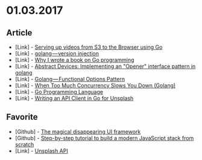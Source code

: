 # 01.03.2017

## Article

- \[Link\] - [Serving up videos from S3 to the Browser using Go](https://medium.com/@alexsante/serving-up-videos-from-s3-to-the-browser-using-go-974dfc11b738#.merq1fnmb)
- \[Link\] - [golang — version injection](https://medium.com/mark-dawson/golang-version-injection-dae0c1b78c08#.dc94tsqqk)
- \[Link\] - [Why I wrote a book on Go programming](https://medium.com/learning-the-go-programming-language/why-i-wrote-a-book-on-go-programming-b67aa5d3067b#.qzm31281l)
- \[Link\] - [Abstract Devices: Implementing an "Opener" interface pattern in golang](https://medium.com/@djthorpe/abstract-devices-implementing-an-opener-interface-pattern-in-golang-a9e708d1d40a#.zf8bqob7o)
- \[Link\] - [Golang — Functional Options Pattern](https://acoshift.me/golang-functional-options-pattern-6fa5d43bc435#.cukt6nr28)
- \[Link\] - [When Too Much Concurrency Slows You Down (Golang)](https://hackernoon.com/when-too-much-concurrency-slows-you-down-golang-9c144ca305a#.h6ievsrhm)
- \[Link\] - [Go Programming Language](https://medium.com/@krismp/go-programming-language-225833cdcf9f#.tpnp4mcen)
- \[Link\] - [Writing an API Client in Go for Unsplash](https://medium.com/@adamwknox/writing-an-api-client-in-go-for-unsplash-1863a3b31195#.2njgemi2b)


## Favorite

- \[Github\] - [The magical disappearing UI framework](https://github.com/sveltejs/svelte)
- \[Github\] - [Step-by-step tutorial to build a modern JavaScript stack from scratch](https://github.com/verekia/js-stack-from-scratch)
- \[Link\] - [Unsplash API](https://unsplash.com/developers)
